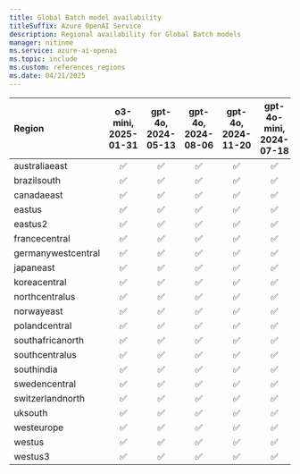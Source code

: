 ```yaml
---
title: Global Batch model availability
titleSuffix: Azure OpenAI Service
description: Regional availability for Global Batch models
manager: nitinme
ms.service: azure-ai-openai
ms.topic: include
ms.custom: references_regions
ms.date: 04/21/2025
---
```



| **Region**     | **o3-mini**, **2025-01-31**   | **gpt-4o**, **2024-05-13**   | **gpt-4o**, **2024-08-06**   | **gpt-4o**, **2024-11-20**   | **gpt-4o-mini**, **2024-07-18**   | **gpt-4**, **0613**   | **gpt-4**, **turbo-2024-04-09**   | **gpt-35-turbo**, **0613**   | **gpt-35-turbo**, **1106**   | **gpt-35-turbo**, **0125**   |
|:-------------------|:---------------------------:|:--------------------------:|:--------------------------:|:--------------------------:|:-------------------------------:|:-------------------:|:-------------------------------:|:--------------------------:|:--------------------------:|:--------------------------:|
| australiaeast      | ✅                        | ✅                       | ✅                       | ✅                       | ✅                            | ✅                | ✅                            | -                      | ✅                       | ✅                       |
| brazilsouth        | ✅                        | ✅                       | ✅                       | ✅                       | ✅                            | ✅                | ✅                            | ✅                       | ✅                       | ✅                       |
| canadaeast         | ✅                        | ✅                       | ✅                       | ✅                       | ✅                            | ✅                | ✅                            | -                      | ✅                       | ✅                       |
| eastus             | ✅                        | ✅                       | ✅                       | ✅                       | ✅                            | ✅                | ✅                            | -                      | ✅                       | ✅                       |
| eastus2            | ✅                        | ✅                       | ✅                       | ✅                       | ✅                            | ✅                | ✅                            | -                      | ✅                       | ✅                       |
| francecentral      | ✅                        | ✅                       | ✅                       | ✅                       | ✅                            | ✅                | ✅                            | -                      | ✅                       | ✅                       |
| germanywestcentral | ✅                        | ✅                       | ✅                       | ✅                       | ✅                            | ✅                | ✅                            | ✅                       | ✅                       | ✅                       |
| japaneast          | ✅                        | ✅                       | ✅                       | ✅                       | ✅                            | ✅                | ✅                            | -                      | ✅                       | ✅                       |
| koreacentral       | ✅                        | ✅                       | ✅                       | ✅                       | ✅                            | ✅                | ✅                            | ✅                       | ✅                       | ✅                       |
| northcentralus     | ✅                        | ✅                       | ✅                       | ✅                       | ✅                            | ✅                | ✅                            | -                      | ✅                       | ✅                       |
| norwayeast         | ✅                        | ✅                       | ✅                       | ✅                       | ✅                            | ✅                | ✅                            | ✅                       | ✅                       | ✅                       |
| polandcentral      | ✅                        | ✅                       | ✅                       | ✅                       | ✅                            | ✅                | ✅                            | ✅                       | ✅                       | ✅                       |
| southafricanorth   | ✅                        | ✅                       | ✅                       | ✅                       | ✅                            | ✅                | ✅                            | ✅                       | ✅                       | ✅                       |
| southcentralus     | ✅                        | ✅                       | ✅                       | ✅                       | ✅                            | ✅                | ✅                            | ✅                       | ✅                       | ✅                       |
| southindia         | ✅                        | ✅                       | ✅                       | ✅                       | ✅                            | ✅                | ✅                            | ✅                       | ✅                       | ✅                       |
| swedencentral      | ✅                        | ✅                       | ✅                       | ✅                       | ✅                            | ✅                | ✅                            | -                      | ✅                       | ✅                       |
| switzerlandnorth   | ✅                        | ✅                       | ✅                       | ✅                       | ✅                            | ✅                | ✅                            | -                      | ✅                       | ✅                       |
| uksouth            | ✅                        | ✅                       | ✅                       | ✅                       | ✅                            | ✅                | ✅                            | -                      | ✅                       | ✅                       |
| westeurope         | ✅                        | ✅                       | ✅                       | ✅                       | ✅                            | ✅                | ✅                            | ✅                       | ✅                       | ✅                       |
| westus             | ✅                        | ✅                       | ✅                       | ✅                       | ✅                            | ✅                | ✅                            | ✅                       | ✅                       | ✅                       |
| westus3            | ✅                        | ✅                       | ✅                       | ✅                       | ✅                            | ✅                | ✅                            | ✅                       | ✅                       | ✅                       |
